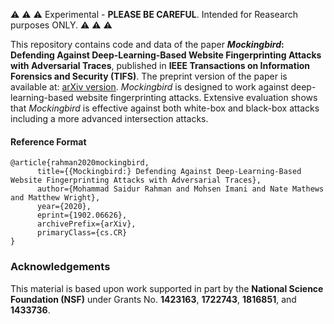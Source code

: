 :warning: :warning: :warning: Experimental - **PLEASE BE CAREFUL**. Intended for Reasearch purposes ONLY. :warning: :warning: :warning:

This repository contains code and data of the paper ***Mockingbird*: Defending Against Deep-Learning-Based Website Fingerprinting Attacks with Adversarial Traces**, published in **IEEE Transactions on Information Forensics and Security (TIFS)**. The preprint version of the paper is available at: [arXiv version](https://arxiv.org/abs/1902.06626). *Mockingbird* is designed to work against deep-learning-based website fingerprinting attacks. Extensive evaluation shows that *Mockingbird* is effective against both white-box and black-box attacks including a more advanced intersection attacks.

#### Reference Format
```
@article{rahman2020mockingbird,
      title={{Mockingbird:} Defending Against Deep-Learning-Based Website Fingerprinting Attacks with Adversarial Traces}, 
      author={Mohammad Saidur Rahman and Mohsen Imani and Nate Mathews and Matthew Wright},
      year={2020},
      eprint={1902.06626},
      archivePrefix={arXiv},
      primaryClass={cs.CR}
}
```


### Acknowledgements
This material is based upon work supported in part by the **National Science Foundation (NSF)** under Grants No. **1423163**, **1722743**, **1816851**, and **1433736**.
